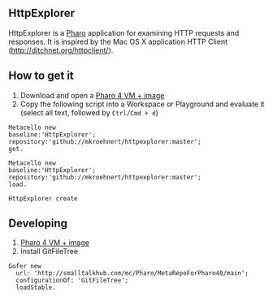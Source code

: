 HttpExplorer
----

HttpExplorer is a [Pharo](http://pharo.org) application for examining HTTP requests and responses.
It is inspired by the Mac OS X application HTTP Client (http://ditchnet.org/httpclient/).

How to get it
----

1. Download and open a [Pharo 4 VM + image](http://pharo.org/download)
2. Copy the following script into a Workspace or Playground and evaluate it (select all text, followed by `Ctrl/Cmd + d`)
  
  ```
Metacello new
baseline:'HttpExplorer';
repository:'github://mkroehnert/httpexplorer:master';
get.

Metacello new
baseline:'HttpExplorer';
repository:'github://mkroehnert/httpexplorer:master';
load.

HttpExplorer create
```


Developing
----

1. [Pharo 4 VM + image](http://pharo.org/download)
2. Install GitFileTree
  
  ```
Gofer new
    url: 'http://smalltalkhub.com/mc/Pharo/MetaRepoForPharo40/main';
    configurationOf: 'GitFileTree';
    loadStable.
```
